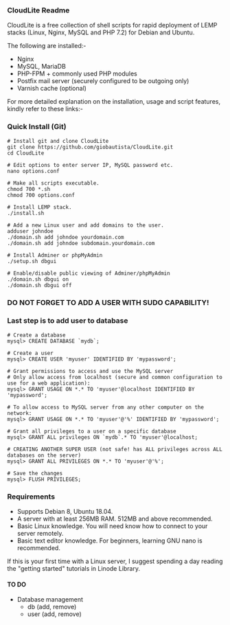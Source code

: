### CloudLite Readme

CloudLite is a free collection of shell scripts for rapid deployment of LEMP stacks (Linux, Nginx, MySQL and PHP 7.2) for Debian and Ubuntu.

The following are installed:-

-   Nginx
-   MySQL, MariaDB
-   PHP-FPM + commonly used PHP modules
-   Postfix mail server (securely configured to be outgoing only)
-   Varnish cache (optional)

For more detailed explanation on the installation, usage and script features,
kindly refer to these links:-

### Quick Install (Git)

    # Install git and clone CloudLite
    git clone https://github.com/giobautista/CloudLite.git
    cd CloudLite

    # Edit options to enter server IP, MySQL password etc.
    nano options.conf

    # Make all scripts executable.
    chmod 700 *.sh
    chmod 700 options.conf

    # Install LEMP stack.
    ./install.sh

    # Add a new Linux user and add domains to the user.
    adduser johndoe
    ./domain.sh add johndoe yourdomain.com
    ./domain.sh add johndoe subdomain.yourdomain.com

    # Install Adminer or phpMyAdmin
    ./setup.sh dbgui

    # Enable/disable public viewing of Adminer/phpMyAdmin
    ./domain.sh dbgui on
    ./domain.sh dbgui off

### DO NOT FORGET TO ADD A USER WITH SUDO CAPABILITY!

### Last step is to add user to database

    # Create a database
    mysql> CREATE DATABASE `mydb`;

    # Create a user
    mysql> CREATE USER 'myuser' IDENTIFIED BY 'mypassword';

    # Grant permissions to access and use the MySQL server
    # Only allow access from localhost (secure and common configuration to use for a web application):
    mysql> GRANT USAGE ON *.* TO 'myuser'@localhost IDENTIFIED BY 'mypassword';

    # To allow access to MySQL server from any other computer on the network:
    mysql> GRANT USAGE ON *.* TO 'myuser'@'%' IDENTIFIED BY 'mypassword';

    # Grant all privileges to a user on a specific database
    mysql> GRANT ALL privileges ON `mydb`.* TO 'myuser'@localhost;

    # CREATING ANOTHER SUPER USER (not safe! has ALL privileges across ALL databases on the server)
    mysql> GRANT ALL PRIVILEGES ON *.* TO 'myuser'@'%';

    # Save the changes
    mysql> FLUSH PRIVILEGES;

### Requirements

-   Supports Debian 8, Ubuntu 18.04.
-   A server with at least 256MB RAM. 512MB and above recommended.
-   Basic Linux knowledge. You will need know how to connect to your
    server remotely.
-   Basic text editor knowledge. For beginners, learning GNU nano is
    recommended.

If this is your first time with a Linux server, I suggest spending a day reading the "getting started" tutorials in Linode Library.

#### TO DO
- Database management
    + db (add, remove)
    + user (add, remove)